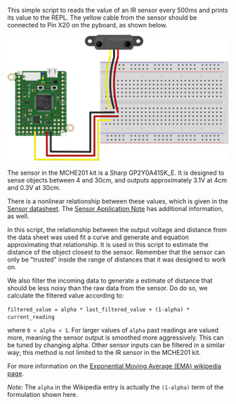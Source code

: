 This simple script to reads the value of an IR sensor every 500ms and prints 
its value to the REPL. The yellow cable from the sensor should be connected 
to Pin X20 on the pyboard, as shown below.

![IR Sensor Hardware Setup](pyboard_breadboard_IRsensor.png)

The sensor in the MCHE201 kit is a Sharp GP2Y0A41SK_E. It is designed to sense objects between 4 and 30cm, and outputs approximately 3.1V at 4cm and 0.3V at 30cm.
 
There is a nonlinear relationship between these values, which is given in the [Sensor datasheet](http://www.sharp-world.com/products/device/lineup/data/pdf/datasheet/gp2y0a41sk_e.pdf). The 
[Sensor Application Note](http://www.sharp-world.com/products/device/lineup/data/pdf/datasheet/gp2y0a_gp2y0d_series_appl_e.pdf) has additional information, as well.

In this script, the relationship between the output voltage and distance from the data sheet was used fit a curve and generate and equation approximating that relationship. It is used in this script to estimate the distance of the object closest to the sensor. Remember that the sensor can only be "trusted" inside the range of distances that it was designed to work on.

We also filter the incoming data to generate a estimate of distance that should be less noisy than the raw data from the sensor. Do do so, we calculate the filtered value according to:

`filtered_value = alpha * last_filtered_value + (1-alpha) * current_reading`

where `0 < alpha < 1`. For larger values of `alpha` past readings are valued more, meaning the sensor output is smoothed more aggressively. This can be tuned by changing alpha. Other sensor inputs can be filtered in a similar way; this method is not limited to the IR sensor in the MCHE201 kit.

For more information on the [Exponential Moving Average (EMA) wikipedia page](https://en.wikipedia.org/wiki/Moving_average#Exponential_moving_average).
 
*Note:* The `alpha` in the Wikipedia entry is actually the `(1-alpha)` term of the formulation shown here.